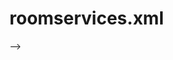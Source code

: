 # roomservices.xml
<?xml version="1.0" encoding="UTF-8"?>
<manifest>
  <project path="device/xiaomi/kenzo" name="CyanogenMod/android_device_xiaomi_kenzo" remote="github" revision="cm-14.0" />
  <project path="vendor/xiaomi" name="TeamHorizon/proprietary_vendor_xiaomi" remote="github" revision="n" />
  <project path="kernel/xiaomi/msm8956" name="CyanogenMod/android_kernel_xiaomi_msm8956" remote="github" revision="cm-14.0" />-->
  
</manifest>
